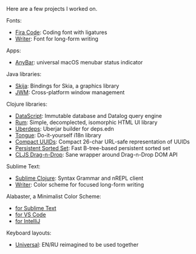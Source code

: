 Here are a few projects I worked on.

Fonts:

- [Fira Code](https://github.com/tonsky/FiraCode): Coding font with ligatures 
- [Writer](https://github.com/tonsky/font-writer): Font for long-form writing

Apps:

- [AnyBar](https://github.com/tonsky/AnyBar): universal macOS menubar status indicator

Java libraries:

- [Skija](https://github.com/humbleui/skija): Bindings for Skia, a graphics library
- [JWM](https://github.com/humbleui/jwm): Cross-platform window management

Clojure libraries:

- [DataScript](https://github.com/tonsky/datascript): Immutable database and Datalog query engine
- [Rum](https://github.com/tonsky/rum): Simple, decomplected, isomorphic HTML UI library
- [Uberdeps](https://github.com/tonsky/uberdeps): Uberjar builder for deps.edn
- [Tongue](https://github.com/tonsky/tongue): Do-it-yourself i18n library
- [Compact UUIDs](https://github.com/tonsky/compact-uuids): Compact 26-char URL-safe representation of UUIDs
- [Persistent Sorted Set](https://github.com/tonsky/persistent-sorted-set): Fast B-tree-based persistent sorted set
- [CLJS Drag-n-Drop](https://github.com/tonsky/cljs-drag-n-drop): Sane wrapper around Drag-n-Drop DOM API 

Sublime Text:

- [Sublime Clojure](https://github.com/tonsky/sublime-clojure): Syntax Grammar and nREPL client
- [Writer](https://github.com/tonsky/sublime-scheme-writer): Color scheme for focused long-form writing

Alabaster, a Minimalist Color Scheme:

- [for Sublime Text](https://github.com/tonsky/sublime-scheme-alabaster)
- [for VS Code](https://github.com/tonsky/vscode-theme-alabaster)
- [for IntelliJ](https://github.com/tonsky/intellij-alabaster)

Keyboard layouts:

- [Universal](https://github.com/tonsky/Universal-Layout): EN/RU reimagined to be used together
